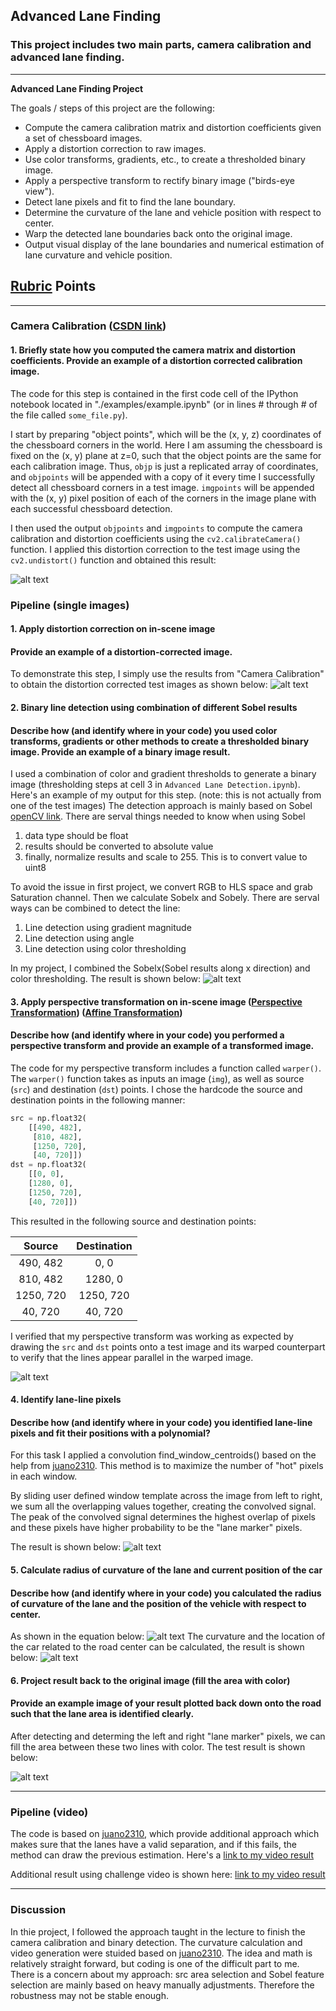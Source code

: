 ## Advanced Lane Finding

### This project includes two main parts, camera calibration and advanced lane finding. 

---

**Advanced Lane Finding Project**

The goals / steps of this project are the following:

* Compute the camera calibration matrix and distortion coefficients given a set of chessboard images.
* Apply a distortion correction to raw images.
* Use color transforms, gradients, etc., to create a thresholded binary image.
* Apply a perspective transform to rectify binary image ("birds-eye view").
* Detect lane pixels and fit to find the lane boundary.
* Determine the curvature of the lane and vehicle position with respect to center.
* Warp the detected lane boundaries back onto the original image.
* Output visual display of the lane boundaries and numerical estimation of lane curvature and vehicle position.

[//]: # (Image References)

[image1]: ./Calibration_Result.png "Undistorted"
[image2]: ./Undistort_Scene.png "Road Transformed"
[image3]: ./Binary_line_detection_result.png "Binary Example"
[image4]: ./Perspective_view.png "Warp Example"
[image5]: ./Fitting_result_a.png "Fit Visual"
[image6]: ./Curvature_equation.png "Curvature calculation"
[image7]: ./Curvature_result.png "Curvature result"
[image8]: ./Warp_back_result.png "Warp back result"
[video1]: ./project_video.mp4 "Video"
[video2]: ./challenge_video_result.mp4 "Video"

## [Rubric](https://review.udacity.com/#!/rubrics/571/view) Points


---


### Camera Calibration ([CSDN link](https://blog.csdn.net/lql0716/article/details/71973318))

#### 1. Briefly state how you computed the camera matrix and distortion coefficients. Provide an example of a distortion corrected calibration image.

The code for this step is contained in the first code cell of the IPython notebook located in "./examples/example.ipynb" (or in lines # through # of the file called `some_file.py`).  

I start by preparing "object points", which will be the (x, y, z) coordinates of the chessboard corners in the world. Here I am assuming the chessboard is fixed on the (x, y) plane at z=0, such that the object points are the same for each calibration image.  Thus, `objp` is just a replicated array of coordinates, and `objpoints` will be appended with a copy of it every time I successfully detect all chessboard corners in a test image.  `imgpoints` will be appended with the (x, y) pixel position of each of the corners in the image plane with each successful chessboard detection.  

I then used the output `objpoints` and `imgpoints` to compute the camera calibration and distortion coefficients using the `cv2.calibrateCamera()` function.  I applied this distortion correction to the test image using the `cv2.undistort()` function and obtained this result: 

![alt text][image1]

### Pipeline (single images)

#### 1. Apply distortion correction on in-scene image
#### Provide an example of a distortion-corrected image.

To demonstrate this step, I simply use the results from "Camera Calibration" to obtain the distortion corrected test images as shown below:
![alt text][image2]


#### 2. Binary line detection using combination of different Sobel results
#### Describe how (and identify where in your code) you used color transforms, gradients or other methods to create a thresholded binary image.  Provide an example of a binary image result.

I used a combination of color and gradient thresholds to generate a binary image (thresholding steps at cell 3 in `Advanced Lane Detection.ipynb`).  Here's an example of my output for this step.  (note: this is not actually from one of the test images)
The detection approach is mainly based on Sobel [openCV link](https://docs.opencv.org/3.0-beta/doc/py_tutorials/py_imgproc/py_gradients/py_gradients.html). There are serval things needed to know when using Sobel
1) data type should be float
2) results should be converted to absolute value
3) finally, normalize results and scale to 255. This is to convert value to uint8

To avoid the issue in first project, we convert RGB to HLS space and grab Saturation channel. Then we calculate Sobelx and Sobely. There are serval ways can be combined to detect the line:
1) Line detection using gradient magnitude
2) Line detection using angle 
3) Line detection using color thresholding

In my project, I combined the Sobelx(Sobel results along x direction) and color thresholding. The result is shown below:
![alt text][image3]

#### 3. Apply perspective transformation on in-scene image ([Perspective Transformation](https://blog.csdn.net/u010925447/article/details/77947398)) ([Affine Transformation](https://blog.csdn.net/FuDesign2008/article/details/7242535))
#### Describe how (and identify where in your code) you performed a perspective transform and provide an example of a transformed image.

The code for my perspective transform includes a function called `warper()`. The `warper()` function takes as inputs an image (`img`), as well as source (`src`) and destination (`dst`) points.  I chose the hardcode the source and destination points in the following manner:

```python
src = np.float32(
    [[490, 482], 
     [810, 482],  
     [1250, 720],  
     [40, 720]]) 
dst = np.float32(
    [[0, 0], 
    [1280, 0], 
    [1250, 720],
    [40, 720]]) 
```

This resulted in the following source and destination points:

| Source        | Destination   | 
|:-------------:|:-------------:| 
| 490, 482      | 0, 0          | 
| 810, 482      | 1280, 0       |
| 1250, 720     | 1250, 720     |
| 40, 720       | 40, 720       |

I verified that my perspective transform was working as expected by drawing the `src` and `dst` points onto a test image and its warped counterpart to verify that the lines appear parallel in the warped image.

![alt text][image4]

#### 4. Identify lane-line pixels
#### Describe how (and identify where in your code) you identified lane-line pixels and fit their positions with a polynomial?

For this task I applied a convolution find_window_centroids() based on the help from [juano2310](https://github.com/juano2310/CarND-Advanced-Lane-Lines-Juan/blob/master/README.md). This method is to maximize the number of "hot" pixels in each window.

By sliding user defined window template across the image from left to right, we sum all the overlapping values together, creating the convolved signal. The peak of the convolved signal determines the highest overlap of pixels and these pixels have higher probability to be the "lane marker" pixels.

The result is shown below:
![alt text][image5]

#### 5. Calculate radius of curvature of the lane and current position of the car
#### Describe how (and identify where in your code) you calculated the radius of curvature of the lane and the position of the vehicle with respect to center.
As shown in the equation below:
![alt text][image6]
The curvature and the location of the car related to the road center can be calculated, the result is shown below:
![alt text][image7]

#### 6. Project result back to the original image (fill the area with color)
#### Provide an example image of your result plotted back down onto the road such that the lane area is identified clearly.
After detecting and determing the left and right "lane marker" pixels, we can fill the area between these two lines with color. The test result is shown below:

![alt text][image8]

---

### Pipeline (video)
The code is based on [juano2310](https://github.com/juano2310/CarND-Advanced-Lane-Lines-Juan/blob/master/README.md), which provide additional approach which makes sure that the lanes have a valid separation, and if this fails, the method can draw the previous estimation.
Here's a [link to my video result](./project_video.mp4)

Additional result using challenge video is shown here: [link to my video result](./challenge_video_result.mp4)

---

### Discussion

In thie project, I followed the approach taught in the lecture to finish the camera calibration and binary detection. The curvature calculation and video generation were stuided based on [juano2310](https://github.com/juano2310/CarND-Advanced-Lane-Lines-Juan/blob/master/README.md). The idea and math is relatively straight forward, but coding is one of the difficult part to me.
There is a concern about my approach:
src area selection and Sobel feature selection are mainly based on heavy manually adjustments. Therefore the robustness may not be stable enough.


